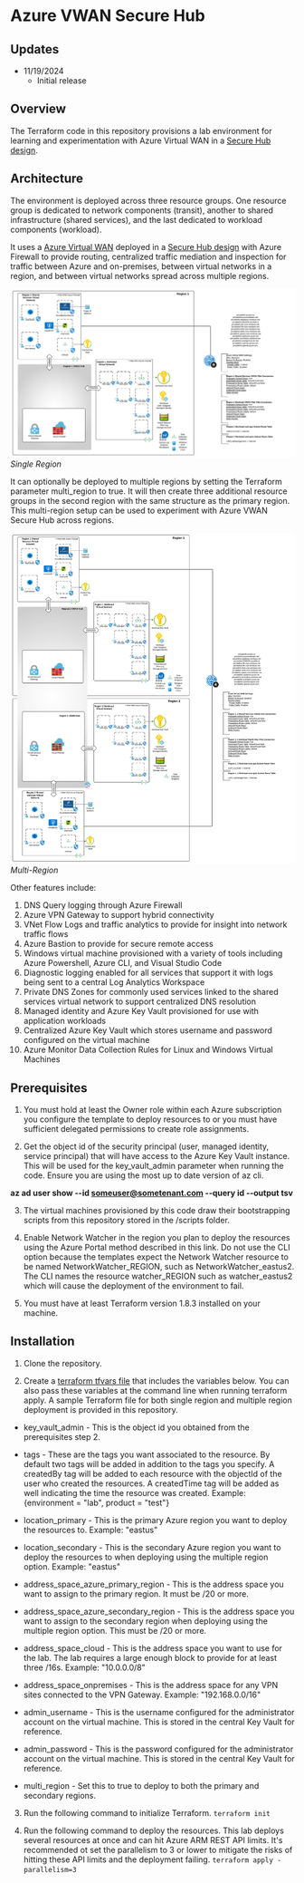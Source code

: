 # Azure VWAN Secure Hub

## Updates
* 11/19/2024
  * Initial release

## Overview
The Terraform code in this repository provisions a lab environment for learning and experimentation with Azure Virtual WAN in a [Secure Hub design](https://learn.microsoft.com/en-us/azure/firewall-manager/secured-virtual-hub).

## Architecture
The environment is deployed across three resource groups. One resource group is dedicated to network components (transit), another to shared infrastructure (shared services), and the last dedicated to workload components (workload).

It uses a [Azure Virtual WAN](https://learn.microsoft.com/en-us/azure/virtual-wan/) deployed in a [Secure Hub design](https://learn.microsoft.com/en-us/azure/firewall-manager/secured-virtual-hub) with Azure Firewall to provide routing, centralized traffic mediation and inspection for traffic between Azure and on-premises, between virtual networks in a region, and between virtual networks spread across multiple regions.

![lab image single region](../../assets/lab-vwan-secure-hub-sr.svg)
*Single Region*

It can optionally be deployed to multiple regions by setting the Terraform parameter multi_region to true. It will then create three additional resource groups in the second region with the same structure as the primary region. This multi-region setup can be used to experiment with Azure VWAN Secure Hub across regions.

![lab image multiple region](../../assets/lab-vwan-secure-hub-mr.svg)
*Multi-Region*

Other features include:

1) DNS Query logging through Azure Firewall
2) Azure VPN Gateway to support hybrid connectivity
3) VNet Flow Logs and traffic analytics to provide for insight into network traffic flows
4) Azure Bastion to provide for secure remote access
5) Windows virtual machine provisioned with a variety of tools including Azure Powershell, Azure CLI, and Visual Studio Code
6) Diagnostic logging enabled for all services that support it with logs being sent to a central Log Analytics Workspace
7) Private DNS Zones for commonly used services linked to the shared services virtual network to support centralized DNS resolution
8) Managed identity and Azure Key Vault provisioned for use with application workloads
9) Centralized Azure Key Vault which stores username and password configured on the virtual machine
10) Azure Monitor Data Collection Rules for Linux and Windows Virtual Machines

## Prerequisites
1. You must hold at least the Owner role within each Azure subscription you configure the template to deploy resources to or you must have sufficient delegated permissions to create role assignments.

2. Get the object id of the security principal (user, managed identity, service principal) that will have access to the Azure Key Vault instance. This will be used for the key_vault_admin parameter when running the code. Ensure you are using the most up to date version of az cli.

**az ad user show --id someuser@sometenant.com --query id --output tsv**

3. The virtual machines provisioned by this code draw their bootstrapping scripts from this repository stored in the /scripts folder.

4. Enable Network Watcher in the region you plan to deploy the resources using the Azure Portal method described in this link. Do not use the CLI option because the templates expect the Network Watcher resource to be named NetworkWatcher_REGION, such as NetworkWatcher_eastus2. The CLI names the resource watcher_REGION such as watcher_eastus2 which will cause the deployment of the environment to fail.

5. You must have at least Terraform version 1.8.3 installed on your machine.

## Installation
1. Clone the repository.

2. Create a [terraform tfvars file](https://developer.hashicorp.com/terraform/language/values/variables) that includes the variables below. You can also pass these variables at the command line when running terraform apply. A sample Terraform file for both single region and multiple region deployment is provided in this repository.

* key_vault_admin - This is the object id you obtained from the prerequisites step 2.

* tags - These are the tags you want associated to the resource. By default two tags will be added in addition to the tags you specify. A createdBy tag will be added to each resource with the objectId of the user who created the resources. A createdTime tag will be added as well indicating the time the resource was created. Example: {environment = "lab", product = "test"}

* location_primary - This is the primary Azure region you want to deploy the resources to. Example: "eastus"

* location_secondary - This is the secondary Azure region you want to deploy the resources to when deploying using the multiple region option. Example: "eastus"

* address_space_azure_primary_region - This is the address space you want to assign to the primary region. It must be /20 or more.

* address_space_azure_secondary_region - This is the address space you want to assign to the secondary region when deploying using the multiple region option. This must be /20 or more.

* address_space_cloud - This is the address space you want to use for the lab. The lab requires a large enough block to provide for at least three /16s. Example: "10.0.0.0/8"

* address_space_onpremises - This is the address space for any VPN sites connected to the VPN Gateway. Example: "192.168.0.0/16"

* admin_username - This is the username configured for the administrator account on the virtual machine. This is stored in the central Key Vault for reference.

* admin_password - This is the password configured for the administrator account on the virtual machine. This is stored in the central Key Vault for reference.

* multi_region - Set this to true to deploy to both the primary and secondary regions.

3. Run the following command to initialize Terraform.
`terraform init`

4. Run the following command to deploy the resources. This lab deploys several resources at once and can hit Azure ARM REST API limits. It's recommended ot set the parallelism to 3 or lower to mitigate the risks of hitting these API limits and the deployment failing.
`terraform apply -parallelism=3`
